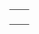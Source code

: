 <table>
    <tr>
        <td>
            <img src="https://github-readme-stats.vercel.app/api/top-langs/?username=salifm&layout=compact&langs_count=10" alt="" />
        </td>
        <td>
            <img src="https://img.shields.io/badge/Welcome%20to%20my%20profile!-595959" alt="" />
            <img src="https://komarev.com/ghpvc/?username=salifm" alt="" /><br />
            <img src="https://github-readme-stats.vercel.app/api?username=salifm&show_icons=true" alt="" />
        </td>
    </tr>
</table>
